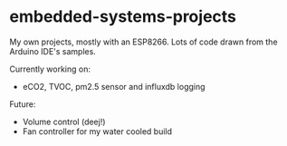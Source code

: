 # embedded-systems-projects

My own projects, mostly with an ESP8266. Lots of code drawn from the Arduino IDE's samples.

Currently working on:
- eCO2, TVOC, pm2.5 sensor and influxdb logging

Future:
- Volume control (deej!)
- Fan controller for my water cooled build
